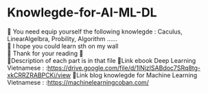 # Knowlegde-for-AI-ML-DL
🥇 You need  equip yourself the following knowlegde : Caculus, LinearAlgelbra, Probility, Algorithm ...... \
🥈 I hope you could learn sth on my wall \
🥉 Thank for your reading 💯\
 🔖Description of each part is in that file
🔗Link ebook Deep Learning Vietnamese : :https://drive.google.com/file/d/1lNjzISABdoc7SRq8tg-xkCRRZRABPCKi/view
🔗Link blog knowlegde for Machine Learning Vietnamese : :https://machinelearningcoban.com/
